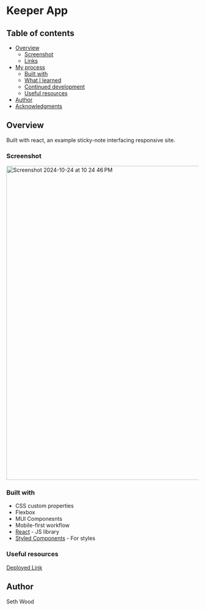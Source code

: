 # Keeper App

## Table of contents

- [Overview](#overview)
  - [Screenshot](#screenshot)
  - [Links](#links)
- [My process](#my-process)
  - [Built with](#built-with)
  - [What I learned](#what-i-learned)
  - [Continued development](#continued-development)
  - [Useful resources](#useful-resources)
- [Author](#author)
- [Acknowledgments](#acknowledgments)

## Overview

Built with react, an example sticky-note interfacing responsive site. 

### Screenshot

<img width="823" alt="Screenshot 2024-10-24 at 10 24 46 PM" src="https://github.com/user-attachments/assets/38a5239a-0b95-43cb-914f-1366c86b0e8f">

### Built with

- CSS custom properties
- Flexbox
- MUI Componesnts
- Mobile-first workflow
- [React](https://reactjs.org/) - JS library
- [Styled Components](https://styled-components.com/) - For styles

### Useful resources

[Deployed Link](https://keeper-app-six-sooty.vercel.app/)

## Author
Seth Wood
